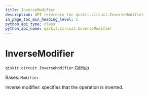 ```yaml
---
title: InverseModifier
description: API reference for qiskit.circuit.InverseModifier
in_page_toc_min_heading_level: 1
python_api_type: class
python_api_name: qiskit.circuit.InverseModifier
---
```


# InverseModifier

<span id="qiskit.circuit.InverseModifier" />

`qiskit.circuit.InverseModifier` [GitHub](https://github.com/qiskit/qiskit/tree/stable/0.46/qiskit/circuit/annotated_operation.py "view source code")

Bases: `Modifier`

Inverse modifier: specifies that the operation is inverted.

